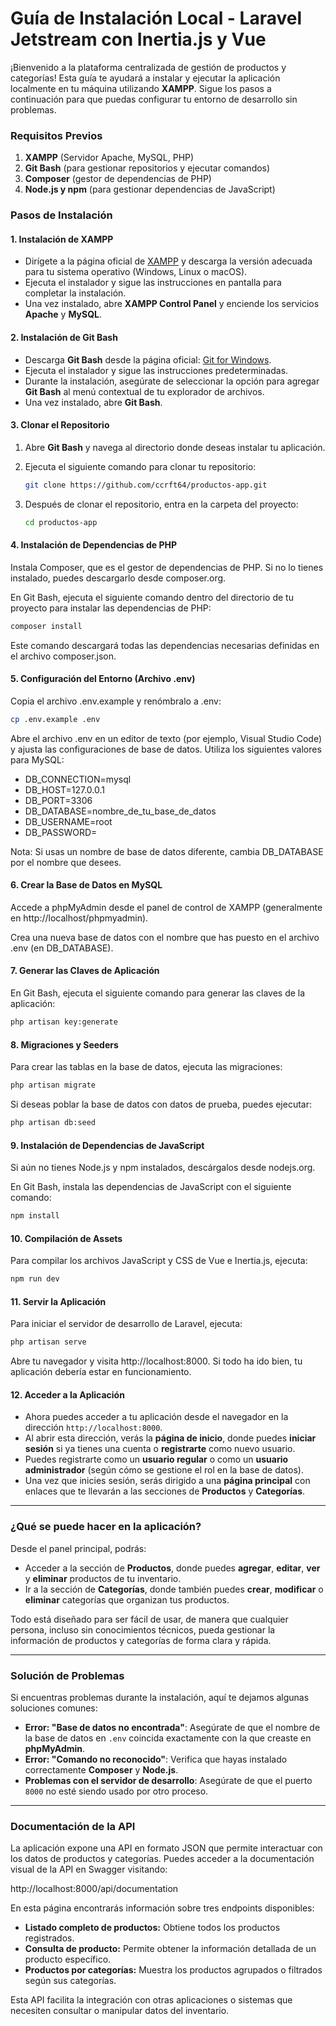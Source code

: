# Guía de Instalación Local - Laravel Jetstream con Inertia.js y Vue

¡Bienvenido a la plataforma centralizada de gestión de productos y categorías! Esta guía te ayudará a instalar y ejecutar la aplicación localmente en tu máquina utilizando **XAMPP**. Sigue los pasos a continuación para que puedas configurar tu entorno de desarrollo sin problemas.

### Requisitos Previos

1. **XAMPP** (Servidor Apache, MySQL, PHP)
2. **Git Bash** (para gestionar repositorios y ejecutar comandos)
3. **Composer** (gestor de dependencias de PHP)
4. **Node.js y npm** (para gestionar dependencias de JavaScript)

### Pasos de Instalación

#### 1. Instalación de XAMPP

- Dirígete a la página oficial de [XAMPP](https://www.apachefriends.org/es/index.html) y descarga la versión adecuada para tu sistema operativo (Windows, Linux o macOS).
- Ejecuta el instalador y sigue las instrucciones en pantalla para completar la instalación.
- Una vez instalado, abre **XAMPP Control Panel** y enciende los servicios **Apache** y **MySQL**.

#### 2. Instalación de Git Bash

- Descarga **Git Bash** desde la página oficial: [Git for Windows](https://git-scm.com/download/win).
- Ejecuta el instalador y sigue las instrucciones predeterminadas.
- Durante la instalación, asegúrate de seleccionar la opción para agregar **Git Bash** al menú contextual de tu explorador de archivos.
- Una vez instalado, abre **Git Bash**.

#### 3. Clonar el Repositorio

1. Abre **Git Bash** y navega al directorio donde deseas instalar tu aplicación.
2. Ejecuta el siguiente comando para clonar tu repositorio:
   ```bash
   git clone https://github.com/ccrft64/productos-app.git
   ```

3. Después de clonar el repositorio, entra en la carpeta del proyecto:

   ```bash
   cd productos-app
   ```

#### 4. Instalación de Dependencias de PHP
   Instala Composer, que es el gestor de dependencias de PHP. Si no lo tienes instalado, puedes descargarlo desde composer.org.

   En Git Bash, ejecuta el siguiente comando dentro del directorio de tu proyecto para instalar las dependencias de PHP:

   ```bash
   composer install
   ```

   Este comando descargará todas las dependencias necesarias definidas en el archivo composer.json.

#### 5. Configuración del Entorno (Archivo .env)
   Copia el archivo .env.example y renómbralo a .env:

   ```bash
   cp .env.example .env
   ```

   Abre el archivo .env en un editor de texto (por ejemplo, Visual Studio Code) y ajusta las configuraciones de base de datos. Utiliza los siguientes valores para MySQL:

   - DB_CONNECTION=mysql
   - DB_HOST=127.0.0.1
   - DB_PORT=3306
   - DB_DATABASE=nombre_de_tu_base_de_datos
   - DB_USERNAME=root
   - DB_PASSWORD=

   Nota: Si usas un nombre de base de datos diferente, cambia DB_DATABASE por el nombre que desees.

#### 6. Crear la Base de Datos en MySQL
   Accede a phpMyAdmin desde el panel de control de XAMPP (generalmente en http://localhost/phpmyadmin).

   Crea una nueva base de datos con el nombre que has puesto en el archivo .env (en DB_DATABASE).

#### 7. Generar las Claves de Aplicación
   En Git Bash, ejecuta el siguiente comando para generar las claves de la aplicación:

   ```bash
   php artisan key:generate
   ```

#### 8. Migraciones y Seeders
   Para crear las tablas en la base de datos, ejecuta las migraciones:

   ```bash
   php artisan migrate
   ```

   Si deseas poblar la base de datos con datos de prueba, puedes ejecutar:

   ```bash
   php artisan db:seed
   ```

#### 9. Instalación de Dependencias de JavaScript
   Si aún no tienes Node.js y npm instalados, descárgalos desde nodejs.org.

   En Git Bash, instala las dependencias de JavaScript con el siguiente comando:

   ```bash
   npm install
   ```

#### 10. Compilación de Assets
   Para compilar los archivos JavaScript y CSS de Vue e Inertia.js, ejecuta:

   ```bash
   npm run dev
   ```
#### 11. Servir la Aplicación
   Para iniciar el servidor de desarrollo de Laravel, ejecuta:

   ```bash
   php artisan serve
   ```

   Abre tu navegador y visita http://localhost:8000. Si todo ha ido bien, tu aplicación debería estar en funcionamiento.

#### 12. Acceder a la Aplicación

- Ahora puedes acceder a tu aplicación desde el navegador en la dirección `http://localhost:8000`.
- Al abrir esta dirección, verás la **página de inicio**, donde puedes **iniciar sesión** si ya tienes una cuenta o **registrarte** como nuevo usuario.
- Puedes registrarte como un **usuario regular** o como un **usuario administrador** (según cómo se gestione el rol en la base de datos).
- Una vez que inicies sesión, serás dirigido a una **página principal** con enlaces que te llevarán a las secciones de **Productos** y **Categorías**.

---

### ¿Qué se puede hacer en la aplicación?

Desde el panel principal, podrás:

- Acceder a la sección de **Productos**, donde puedes **agregar**, **editar**, **ver** y **eliminar** productos de tu inventario.
- Ir a la sección de **Categorías**, donde también puedes **crear**, **modificar** o **eliminar** categorías que organizan tus productos.

Todo está diseñado para ser fácil de usar, de manera que cualquier persona, incluso sin conocimientos técnicos, pueda gestionar la información de productos y categorías de forma clara y rápida.

---

### Solución de Problemas

Si encuentras problemas durante la instalación, aquí te dejamos algunas soluciones comunes:

- **Error: "Base de datos no encontrada"**: Asegúrate de que el nombre de la base de datos en `.env` coincida exactamente con la que creaste en **phpMyAdmin**.
- **Error: "Comando no reconocido"**: Verifica que hayas instalado correctamente **Composer** y **Node.js**.
- **Problemas con el servidor de desarrollo**: Asegúrate de que el puerto `8000` no esté siendo usado por otro proceso.

---

### Documentación de la API

La aplicación expone una API en formato JSON que permite interactuar con los datos de productos y categorías. Puedes acceder a la documentación visual de la API en Swagger visitando:

http://localhost:8000/api/documentation


En esta página encontrarás información sobre tres endpoints disponibles:

- **Listado completo de productos:** Obtiene todos los productos registrados.  
- **Consulta de producto:** Permite obtener la información detallada de un producto específico.  
- **Productos por categorías:** Muestra los productos agrupados o filtrados según sus categorías.  

Esta API facilita la integración con otras aplicaciones o sistemas que necesiten consultar o manipular datos del inventario.
